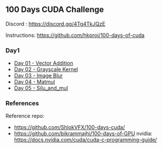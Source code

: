 ## 100 Days CUDA Challenge

Discord : https://discord.gg/4Tg4TkJQzE

Instructions: https://github.com/hkproj/100-days-of-cuda

### Day1
- [Day 01 - Vector Addition](./day01)
- [Day 02 - Grayscale Kernel](./day02)
- [Day 03 - Image Blur](./day03)
- [Day 04 - Matmul](./day04)
- [Day 05 - Silu_and_mul](./day05)

### References
Reference repo: 
- https://github.com/ShlokVFX/100-days-cuda/
- https://github.com/bikrammajhi/100-days-of-GPU
nvidia: https://docs.nvidia.com/cuda/cuda-c-programming-guide/
